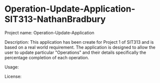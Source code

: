 # Operation-Update-Application-SIT313-NathanBradbury

Project name: Operation-Update-Application

Description: This application has been create for Project 1 of SIT313 and is based on a real world requirement. The application is designed to allow the user to update particular "Operations" and their details specifically the percentage completion of each operation.

Usage: 

License: 
